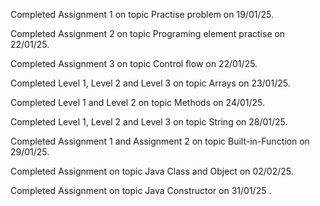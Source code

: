 Completed Assignment 1 on topic Practise problem on 19/01/25.

Completed Assignment 2 on topic Programing element practise on 22/01/25.

Completed Assignment 3 on topic Control flow on 22/01/25.

Completed Level 1, Level 2 and Level 3 on topic Arrays on 23/01/25.

Completed Level 1 and Level 2 on topic Methods on 24/01/25.

Completed Level 1, Level 2 and Level 3 on topic String on 28/01/25.

Completed Assignment 1 and Assignment 2 on topic Built-in-Function on 29/01/25.

Completed Assignment on topic Java Class and Object on 02/02/25.

Completed Assignment on topic Java Constructor on 31/01/25 .
